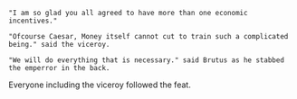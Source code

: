     "I am so glad you all agreed to have more than one economic incentives."

    "Ofcourse Caesar, Money itself cannot cut to train such a complicated being." said the viceroy.

    "We will do everything that is necessary." said Brutus as he stabbed the emperror in the back.

Everyone including the viceroy followed the feat.